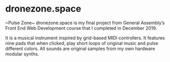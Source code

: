 # dronezone.space
~Pulse Zone~ dronezone.space is my final project from General Assembly’s Front End Web Development course that I completed in December 2019. 

It is a musical instrument inspired by grid-based MIDI controllers. It features nine pads that when clicked, play short loops of original music and pulse different colors. All sounds are original samples from my own hardware modular synths. 
